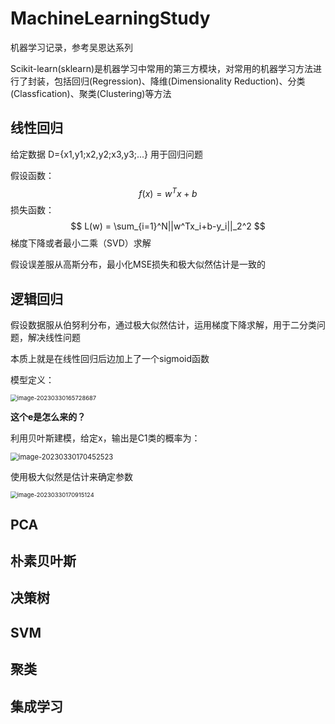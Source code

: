 # MachineLearningStudy

机器学习记录，参考吴恩达系列

Scikit-learn(sklearn)是机器学习中常用的第三方模块，对常用的机器学习方法进行了封装，包括回归(Regression)、降维(Dimensionality Reduction)、分类(Classfication)、聚类(Clustering)等方法

## **线性回归**

给定数据 	D={x1,y1;x2,y2;x3,y3;...}  用于回归问题

假设函数：
$$
f(x) = w^Tx+b
$$
损失函数：
$$
L(w) = \sum_{i=1}^N||w^Tx_i+b-y_i||_2^2
$$
梯度下降或者最小二乘（SVD）求解

假设误差服从高斯分布，最小化MSE损失和极大似然估计是一致的

## 逻辑回归

假设数据服从伯努利分布，通过极大似然估计，运用梯度下降求解，用于二分类问题，解决线性问题

本质上就是在线性回归后边加上了一个sigmoid函数

模型定义：

<img src="C:\Users\LEVI\AppData\Roaming\Typora\typora-user-images\image-20230330165728687.png" alt="image-20230330165728687" style="zoom:67%;" />

**这个e是怎么来的？**

利用贝叶斯建模，给定x，输出是C1类的概率为：

<img src="C:\Users\LEVI\AppData\Roaming\Typora\typora-user-images\image-20230330170452523.png" alt="image-20230330170452523" style="zoom:80%;" />

使用极大似然是估计来确定参数

<img src="C:\Users\LEVI\AppData\Roaming\Typora\typora-user-images\image-20230330170915124.png" alt="image-20230330170915124" style="zoom:67%;" />





## PCA

## **朴素贝叶斯**

## 决策树

## SVM

## 聚类

## 集成学习
